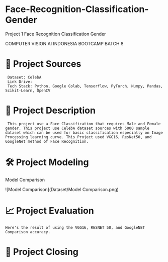 # Face-Recognition-Classification-Gender
Project 1 Face Recognition Classification Gender

COMPUTER VISION AI INDONESIA BOOTCAMP BATCH 8

# 📂 Project Sources
     Dataset: CelebA
     Link Drive: 
     Tech Stack: Python, Google Colab, Tensorflow, PyTorch, Numpy, Pandas, Scikit-Learn, OpenCV

# 🧪 Project Description 
     This project use a Face Classification that requires Male and Female gender. This project use CelebA dataset sources with 5000 sample dataset which can be used for basic classification especially on Image Processing learning curve. This Project used VGG16, ResNet50, and GoogleNet method of Face Recognition.  

# 🛠 Project Modeling 

Model Comparison 

![Model Comparison](Dataset/Model Comparison.png)


# 📈 Project Evaluation 

    Here's the result of using the VGG16, RESNET 50, and GoogleNET Comparison accuracy. 


# 📝 Project Closing

